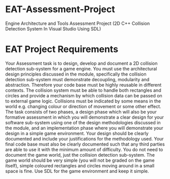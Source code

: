 # EAT-Assessment-Project
Engine Architecture and Tools Assessment Project (2D C++ Collision Detection System In Visual Studio Using SDL)

# EAT Project Requirements
Your Assessment task is to design, develop and document a 2D collision detection sub-system for a game engine. You must use the architectural design principles discussed in the module, specifically the collision detection sub-system must demonstrate decoupling, modularity and abstraction. Therefore your code base must be highly reusable in different contexts.
The collision system must be able to handle both rectangles and circles and provide a mechanism by which collision data can be passed on to external game logic. Collisions must be indicated by some means in the world e.g. changing colour or direction of movement or some other effect.
The task consists of two phases, a design phase which will also be your formative assessment in which you will demonstrate a clear design for your software sub-system using one of the design methodologies discussed in the module, and an implementation phase where you will demonstrate your design in a simple game environment. Your design should be clearly documented and include your justifications for the methodology used.
Your final code base must also be clearly documented such that any third parties are able to use it with the minimum amount of difficulty. You do not need to document the game world, just the collision detection sub-system.
The game world should be very simple (you will not be graded on the game itself), simple coloured rectangles and circles moving around in a small space is fine. Use SDL for the game environment and keep it simple.
